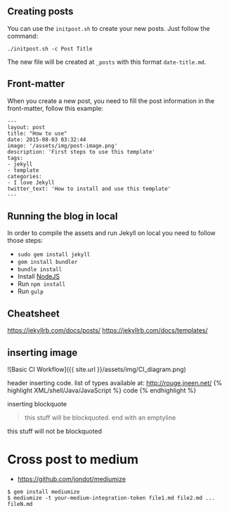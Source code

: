 ## Creating posts

You can use the `initpost.sh` to create your new posts. Just follow the command:

```
./initpost.sh -c Post Title
```

The new file will be created at `_posts` with this format `date-title.md`.

## Front-matter 

When you create a new post, you need to fill the post information in the front-matter, follow this example:

```
---
layout: post
title: "How to use"
date: 2015-08-03 03:32:44
image: '/assets/img/post-image.png'
description: 'First steps to use this template'
tags:
- jekyll 
- template 
categories:
- I love Jekyll
twitter_text: 'How to install and use this template'
---
```

## Running the blog in local

In order to compile the assets and run Jekyll on local you need to follow those steps:
- `sudo gem install jekyll`
- `gem install bundler`
- `bundle install`
- Install [NodeJS](https://nodejs.org/)
- Run `npm install` 
- Run `gulp`



## Cheatsheet
https://jekyllrb.com/docs/posts/
https://jekyllrb.com/docs/templates/

## inserting image
![Basic CI Workflow]({{ site.url }}/assets/img/CI_diagram.png)

header
inserting code. list of types available at: http://rouge.jneen.net/
{% highlight XML/shell/Java/JavaScript %}
code
{% endhighlight %}

inserting blockquote
> this stuff will be blockquoted. end with an emptyline

this stuff will not be blockquoted


# Cross post to medium
- https://github.com/jondot/mediumize
```
$ gem install mediumize
$ mediumize -t your-medium-integration-token file1.md file2.md ... fileN.md

```
